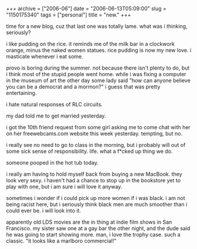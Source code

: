 +++
archive = ["2006-06"]
date = "2006-06-13T05:09:00"
slug = "1150175340"
tags = ["personal"]
title = "new."
+++

time for a new blog, cuz that last one was totally lame. what was
i thinking, seriously?

i like pudding on the rice. it reminds me of the milk bar in a clockwork
orange, minus the naked women statues. rice pudding is now my new love.
i masticate whenever i eat some.

provo is boring during the summer. not because there isn't plenty to do,
but i think most of the stupid people went home. while i was fixing
a computer in the museum of art the other day some lady said "how can
anyone believe you can be a democrat and a mormon?" i guess that was
pretty entertaining.

i hate natural responses of RLC circuits.

my dad told me to get married yesterday.

i got the 10th friend request from some girl asking me to come chat with
her on her freewebcams.com website this week yesterday. tempting, but no.

i really see no need to go to class in the morning, but i probably will
out of some sick sense of responsibility. life. what a f\*cked up thing we
do.

someone pooped in the hot tub today.

i really am having to hold myself back from buying a new MacBook. they
look very sexy. i haven't had a chance to stop up in the bookstore yet to
play with one, but i am sure i will love it anyway.

sometimes i wonder if i could pick up more women if i was black. i am not
being racist here, but i seriously think black men are much smoother than
i could ever be. i will look into it.

apparently old LDS movies are the in thing at indie film shows in San
Francisco. my sister saw one at a gay bar the other night, and the dude
said he was going to start showing more. man, i love the trophy case. such
a classic. "it looks like a marlboro commercial!"

